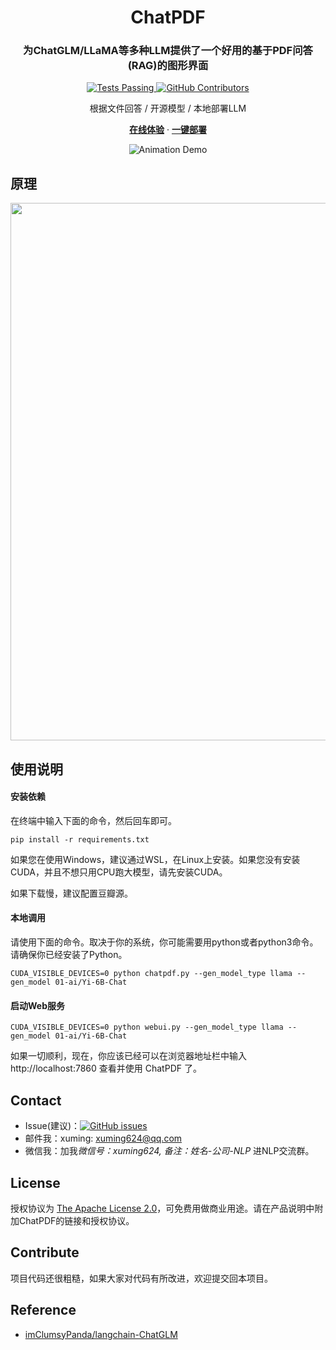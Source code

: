 <h1 align="center">ChatPDF</h1>
<div align="center">
  <a href="https://github.com/shibing624/ChatPDF">
  </a>

<p align="center">
    <h3>为ChatGLM/LLaMA等多种LLM提供了一个好用的基于PDF问答(RAG)的图形界面</h3>
    <p align="center">
      <a href="https://github.com/shibing624/ChatPDF/blob/main/LICENSE">
        <img alt="Tests Passing" src="https://img.shields.io/github/license/shibing624/ChatPDF" />
      </a>
      <a href="https://gradio.app/">
        <img alt="GitHub Contributors" src="https://img.shields.io/badge/Base-Gradio-fb7d1a?style=flat" />
      </a>
      <p>
        根据文件回答 / 开源模型 / 本地部署LLM
      </p>
      <a href="https://huggingface.co/spaces/shibing624/ChatPDF"><strong>在线体验</strong></a>
      	·
      <a href="https://huggingface.co/login?next=%2Fspaces%2Fshibing624%2FChatPDF%3Fduplicate%3Dtrue"><strong>一键部署</strong></a>
    </p>
    <p align="center">
      <img alt="Animation Demo" src="https://github.com/shibing624/ChatPDF/blob/main/img.jpg" />
    </p>
  </p>
</div>

## 原理

<img src="https://github.com/shibing624/ChatPDF/blob/main/docs/chatpdf.jpg" width="860" />

## 使用说明

#### 安装依赖

在终端中输入下面的命令，然后回车即可。
```shell
pip install -r requirements.txt
```

如果您在使用Windows，建议通过WSL，在Linux上安装。如果您没有安装CUDA，并且不想只用CPU跑大模型，请先安装CUDA。

如果下载慢，建议配置豆瓣源。

#### 本地调用

请使用下面的命令。取决于你的系统，你可能需要用python或者python3命令。请确保你已经安装了Python。
```shell
CUDA_VISIBLE_DEVICES=0 python chatpdf.py --gen_model_type llama --gen_model 01-ai/Yi-6B-Chat
```

#### 启动Web服务

```shell
CUDA_VISIBLE_DEVICES=0 python webui.py --gen_model_type llama --gen_model 01-ai/Yi-6B-Chat
```

如果一切顺利，现在，你应该已经可以在浏览器地址栏中输入 http://localhost:7860 查看并使用 ChatPDF 了。


## Contact

- Issue(建议)：[![GitHub issues](https://img.shields.io/github/issues/shibing624/ChatPDF.svg)](https://github.com/shibing624/ChatPDF/issues)
- 邮件我：xuming: xuming624@qq.com
- 微信我：加我*微信号：xuming624, 备注：姓名-公司-NLP* 进NLP交流群。


## License


授权协议为 [The Apache License 2.0](LICENSE)，可免费用做商业用途。请在产品说明中附加ChatPDF的链接和授权协议。


## Contribute
项目代码还很粗糙，如果大家对代码有所改进，欢迎提交回本项目。

## Reference
- [imClumsyPanda/langchain-ChatGLM](https://github.com/imClumsyPanda/langchain-ChatGLM)
